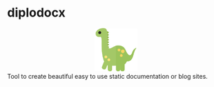 # diplodocx

<center>
<img src="./static/diplodocus.svg" width="100" >
</center>
Tool to create beautiful easy to use static documentation or blog sites. 

